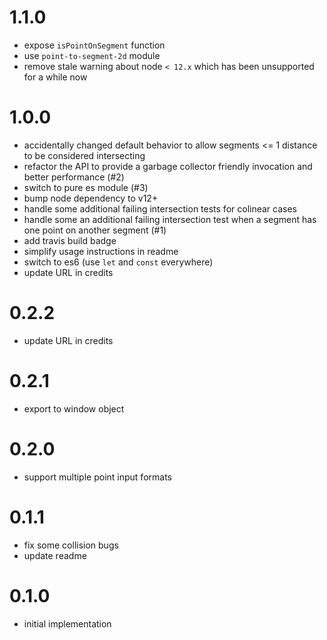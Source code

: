 # 1.1.0
* expose `isPointOnSegment` function
* use `point-to-segment-2d` module
* remove stale warning about node `< 12.x` which has been unsupported for a while now


# 1.0.0
* accidentally changed default behavior to allow segments <= 1 distance to be considered intersecting
* refactor the API to provide a garbage collector friendly invocation and better performance (#2)
* switch to pure es module (#3)
* bump node dependency to v12+
* handle some additional failing intersection tests for colinear cases
* handle some an additional failing intersection test when a segment has one point on another segment (#1)
* add travis build badge
* simplify usage instructions in readme
* switch to es6 (use `let` and `const` everywhere)
* update URL in credits


# 0.2.2
* update URL in credits


# 0.2.1
* export to window object


# 0.2.0
* support multiple point input formats


# 0.1.1
* fix some collision bugs
* update readme


# 0.1.0
* initial implementation
